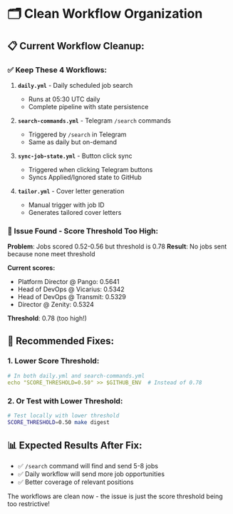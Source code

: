 # 🗂️ Clean Workflow Organization

## 📋 **Current Workflow Cleanup:**

### **✅ Keep These 4 Workflows:**

1. **`daily.yml`** - Daily scheduled job search
   - Runs at 05:30 UTC daily
   - Complete pipeline with state persistence

2. **`search-commands.yml`** - Telegram `/search` commands
   - Triggered by `/search` in Telegram
   - Same as daily but on-demand

3. **`sync-job-state.yml`** - Button click sync
   - Triggered when clicking Telegram buttons
   - Syncs Applied/Ignored state to GitHub

4. **`tailor.yml`** - Cover letter generation
   - Manual trigger with job ID
   - Generates tailored cover letters

### **🔧 Issue Found - Score Threshold Too High:**

**Problem**: Jobs scored 0.52-0.56 but threshold is 0.78
**Result**: No jobs sent because none meet threshold

**Current scores:**
- Platform Director @ Pango: 0.5641
- Head of DevOps @ Vicarius: 0.5342  
- Head of DevOps @ Transmit: 0.5329
- Director @ Zenity: 0.5324

**Threshold**: 0.78 (too high!)

## 🎯 **Recommended Fixes:**

### **1. Lower Score Threshold:**
```yaml
# In both daily.yml and search-commands.yml
echo "SCORE_THRESHOLD=0.50" >> $GITHUB_ENV  # Instead of 0.78
```

### **2. Or Test with Lower Threshold:**
```bash
# Test locally with lower threshold
SCORE_THRESHOLD=0.50 make digest
```

## 📊 **Expected Results After Fix:**
- ✅ `/search` command will find and send 5-8 jobs
- ✅ Daily workflow will send more job opportunities  
- ✅ Better coverage of relevant positions

The workflows are clean now - the issue is just the score threshold being too restrictive!
